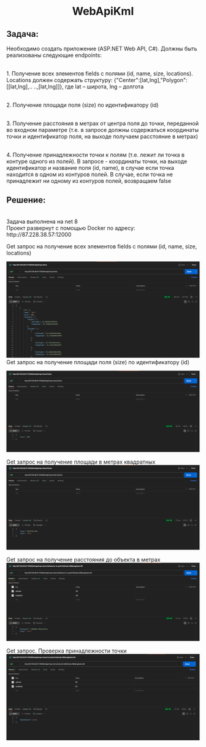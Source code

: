 <h1 align="center">WebApiKml </h1>

<h2 align="left">Задача: </h2>
Необходимо создать приложение (ASP.NET Web API, C#). Должны быть реализованы следующие endpoints:

<br> 1. Получение всех элементов fields с полями (id, name, size, locations). Locations должен содержать структуру: {"Center":[lat,lng],"Polygon":[[lat,lng],.. ..,[lat,lng]]}, где lat – широта, lng – долгота

<br> 2. Получение площади поля (size) по идентификатору (id)

<br> 3. Получение расстояния в метрах от центра поля до точки, переданной во входном параметре (т.е. в запросе должны содержаться координаты точки и идентификатор поля, на выходе получаем расстояние в метрах)

<br> 4. Получение принадлежности точки к полям (т.е. лежит ли точка в контуре одного из полей). В запросе - координаты точки, на выходе идентификатор и название поля (id, name), в случае если точка находится в одном из контуров полей. В случае, если точка не принадлежит ни одному из контуров полей, возвращаем false

<h2 align="left">Решение: </h2> 
<br>Задача выполнена на net 8 
<br>Проект развернут с помощью Docker по адресу: http://87.228.38.57:12000

Get запрос на получение всех элементов fields с полями (id, name, size, locations)

![Interface](https://github.com/KobzarevFizDev/WebApiKml/raw/main/images/1.png)
Get запрос на получение площади поля (size) по идентификатору (id)

![Interface](https://github.com/KobzarevFizDev/WebApiKml/raw/main/images/2.png)

Get запрос на получение площади в метрах квадратных
![Interface](https://github.com/KobzarevFizDev/WebApiKml/raw/main/images/3.png)

Get запрос на получение расстояния до объекта в метрах
![Interface](https://github.com/KobzarevFizDev/WebApiKml/raw/main/images/4.png)

Get запрос. Проверка принадлежности точки
![Interface](https://github.com/KobzarevFizDev/WebApiKml/raw/main/images/5.png)
